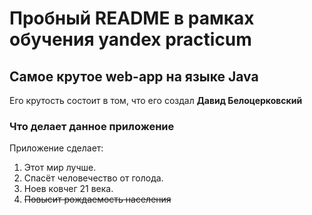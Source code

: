# Пробный README в рамках обучения yandex practicum

## Самое крутое web-app на языке Java

Его крутость состоит в том, что его создал **Давид Белоцерковский**

### Что делает данное приложение

Приложение сделает:

1. Этот мир лучше.
2. Спасёт человечество от голода.
3. Ноев ковчег 21 века.
4. ~~Повысит рождаемость населения~~